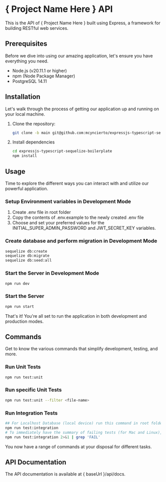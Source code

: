 # { Project Name Here } API

This is the API of { Project Name Here } built using Express, a framework for building RESTful web services.

## Prerequisites

Before we dive into using our amazing application, let's ensure you have everything you need.

- Node.js (v20.11.1 or higher)
- npm (Node Package Manager)
- PostgreSQL 14.11

## Installation

Let's walk through the process of getting our application up and running on your local machine.

1. Clone the repository:
   ```bash
   git clone -b main git@github.com:mcyncierto/expressjs-typescript-sequelize-boilerplate.git
   ```
2. Install dependencies
   ```bash
   cd expressjs-typescript-sequelize-boilerplate
   npm install
   ```

## Usage

Time to explore the different ways you can interact with and utilize our powerful application.

### Setup Environment variables in Development Mode

1. Create .env file in root folder
2. Copy the contents of .env.example to the newly created .env file
3. Choose and set your preferred values for the INITIAL_SUPER_ADMIN_PASSWORD and JWT_SECRET_KEY variables.

### Create database and perform migration in Development Mode

```bash
sequelize db:create
sequelize db:migrate
sequelize db:seed:all
```

### Start the Server in Development Mode

```bash
npm run dev
```

### Start the Server

```bash
npm run start
```

That's it! You're all set to run the application in both development and production modes.

## Commands

Get to know the various commands that simplify development, testing, and more.

### Run Unit Tests

```bash
npm run test:unit
```

### Run specific Unit Tests

```bash
npm run test:unit --filter <file-name>
```

### Run Integration Tests

```bash
## For Localhost Database (local device) run this command in root folder:
npm run test:integration
# To immediately have the summary of failing tests (for Mac and Linux), run this:
npm run test:integration 2>&1 | grep 'FAIL'
```

You now have a range of commands at your disposal for different tasks.

## API Documentation

The API documentation is available at { baseUrl }/api/docs.
